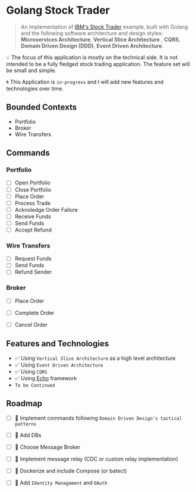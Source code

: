 # Golang Stock Trader


> An implementation of [IBM's Stock Trader](https://developer.ibm.com/blogs/introducing-stocktrader/) example, built with Golang and the following software architecture and design styles: **Microservices Architecture**, **Vertical Slice Architecture** , **CQRS**, **Domain Driven Design (DDD)**, **Event Driven Architecture**.

💡 The focus of this application is mostly on the technical side. It is not intended to be a fully fledged stock trading application. The feature set will be small and simple.

🌀 This Application is `in-progress` and I will add new features and technologies over time. 

## Bounded Contexts
- Portfolio
- Broker
- Wire Transfers

## Commands
### Portfolio 
- [ ] Open Portfolio
- [ ] Close Portfolio
- [ ] Place Order
- [ ] Process Trade
- [ ] Acknoledge Order Failure
- [ ] Receive Funds
- [ ] Send Funds
- [ ] Accept Refund

### Wire Transfers
- [ ] Request Funds
- [ ] Send Funds
- [ ] Refund Sender

### Broker
- [ ] Place Order
- [ ] Complete Order
- [ ] Cancel Order


## Features and Technologies
- ✅ Using `Vertical Slice Architecture` as a high level architecture
- ✅ Using `Event Driven Architecture` 
- ✅ Using `CQRS`
- ✅ Using [Echo](https://github.com/labstack/echo) framework
- `To be Continued`

## Roadmap
- [ ] 🚧 Implement commands following `Domain Driven Design's tactical patterns` 
- [ ] 🚧 Add DBs
- [ ] 🚧 Choose Message Broker
- [ ] 🚧 Implement message relay (CDC or custom relay implementation)
- [ ] 🚧 Dockerize and include Compose (or batect)
- [ ] 🚧 Add `Identity Management` and `OAuth`


